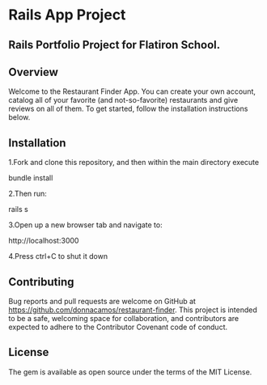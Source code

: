 # Rails App Project
## Rails Portfolio Project for Flatiron School.

## Overview
Welcome to the Restaurant Finder App. You can create your own account, catalog all of your favorite (and not-so-favorite) restaurants and give reviews on all of them. To get started, follow the installation instructions below. 

## Installation

1.Fork and clone this repository, and then within the main directory execute

bundle install

2.Then run:

rails s

3.Open up a new browser tab and navigate to:

http://localhost:3000

4.Press ctrl+C to shut it down

## Contributing
Bug reports and pull requests are welcome on GitHub at https://github.com/donnacamos/restaurant-finder. This project is intended to be a safe, welcoming space for collaboration, and contributors are expected to adhere to the Contributor Covenant code of conduct.

## License
The gem is available as open source under the terms of the MIT License.

